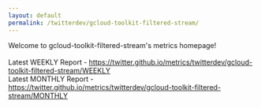 ```yaml
---
layout: default
permalink: /twitterdev/gcloud-toolkit-filtered-stream/
---
```

Welcome to gcloud-toolkit-filtered-stream's metrics homepage!
<br><br>
Latest WEEKLY Report - <a href="https://twitter.github.io/metrics/twitterdev/gcloud-toolkit-filtered-stream/WEEKLY">https://twitter.github.io/metrics/twitterdev/gcloud-toolkit-filtered-stream/WEEKLY</a>
<br>
Latest MONTHLY Report - <a href="https://twitter.github.io/metrics/twitterdev/gcloud-toolkit-filtered-stream/MONTHLY">https://twitter.github.io/metrics/twitterdev/gcloud-toolkit-filtered-stream/MONTHLY</a>
<br>
